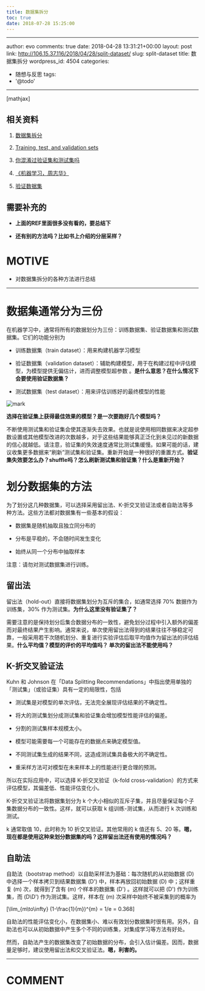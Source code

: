 ```yaml
---
title: 数据集拆分
toc: true
date: 2018-07-28 15:25:00
---
```

---
author: evo
comments: true
date: 2018-04-28 13:31:21+00:00
layout: post
link: http://106.15.37.116/2018/04/28/split-dataset/
slug: split-dataset
title: 数据集拆分
wordpress_id: 4504
categories:
- 随想与反思
tags:
- '@todo'
---

<!-- more -->

[mathjax]


## 相关资料






  1. [数据集拆分](https://feisky.xyz/machine-learning/basic/datasets.html)


  2. [Training, test, and validation sets](https://en.wikipedia.org/wiki/Training,_test,_and_validation_sets)


  3. [你混淆过验证集和测试集吗](https://www.jiqizhixin.com/articles/2017-07-24-8)


  4. [《机器学习，周志华》](https://cs.nju.edu.cn/zhouzh/zhouzh.files/publication/MLbook2016.htm)


  5. [验证数据集](https://developers.google.com/machine-learning/crash-course/validation/video-lecture)




## 需要补充的






  * **上面的REF里面很多没有看的，要总结下**


  * **还有别的方法吗？比如书上介绍的分层采样？**




# MOTIVE






  * 对数据集拆分的各种方法进行总结





* * *





# 数据集通常分为三份


在机器学习中，通常将所有的数据划分为三份：训练数据集、验证数据集和测试数据集。它们的功能分别为




  * 训练数据集（train dataset）：用来构建机器学习模型


  * 验证数据集（validation dataset）：辅助构建模型，用于在构建过程中评估模型，为模型提供无偏估计，进而调整模型超参数 。**是什么意思？在什么情况下会要使用验证数据集？**


  * 测试数据集（test dataset）：用来评估训练好的最终模型的性能


![mark](http://images.iterate.site/blog/image/180728/dcI5B4J3Km.png?imageslim)

**选择在验证集上获得最佳效果的模型？是一次要跑好几个模型吗？**

不断使用测试集和验证集会使其逐渐失去效果。也就是说使用相同数据来决定超参数设置或其他模型改进的次数越多，对于这些结果能够真正泛化到未见过的新数据的信心就越低。请注意，验证集的失效速度通常比测试集缓慢。如果可能的话，建议收集更多数据来“刷新”测试集和验证集。重新开始是一种很好的重置方式。**验证集失效要怎么办？shuffle吗？怎么刷新测试集和验证集？什么是重新开始？**




# 划分数据集的方法


为了划分这几种数据集，可以选择采用留出法、K-折交叉验证法或者自助法等多种方法。这些方法都对数据集有一些基本的假设：




  * 数据集是随机抽取且独立同分布的


  * 分布是平稳的，不会随时间发生变化


  * 始终从同一个分布中抽取样本


注意：请勿对测试数据集进行训练。


## 留出法


留出法（hold-out）直接将数据集划分为互斥的集合，如通常选择 70% 数据作为训练集，30% 作为测试集。**为什么这里没有验证集了？**

需要注意的是保持划分后集合数据分布的一致性，避免划分过程中引入额外的偏差而对最终结果产生影响。通常来说，单次使用留出法得到的结果往往不够稳定可靠，一般采用若干次随机划分、重复进行实验评估后取平均值作为留出法的评估结果。**什么平均值？模型的评价的平均值吗？ 单次的留出法不能使用吗？**


## K-折交叉验证法


Kuhn 和 Johnson 在「Data Splitting Recommendations」中指出使用单独的「测试集」（或验证集）具有一定的局限性，包括




  * 测试集是对模型的单次评估，无法完全展现评估结果的不确定性。


  * 将大的测试集划分成测试集和验证集会增加模型性能评估的偏差。


  * 分割的测试集样本规模太小。


  * 模型可能需要每一个可能存在的数据点来确定模型值。


  * 不同测试集生成的结果不同，这造成测试集具备极大的不确定性。


  * 重采样方法可对模型在未来样本上的性能进行更合理的预测。


所以在实际应用中，可以选择 K-折交叉验证（k-fold cross-validation）的方式来评估模型，其偏差低、性能评估变化小。

K-折交叉验证法将数据集划分为 k 个大小相似的互斥子集，并且尽量保证每个子集数据分布的一致性。这样，就可以获取 k 组训练-测试集，从而进行 k 次训练和测试。

k 通常取值 10，此时称为 10 折交叉验证。其他常用的 k 值还有 5、20 等。**嗯，现在都是使用这种来划分数据集的吗？这样留出法还有使用的情况吗？**


## 自助法


自助法（bootstrap method）以自助采样法为基础：每次随机的从初始数据 \(D\) 中选择一个样本拷贝到结果数据集 \(D'\) 中，样本再放回初始数据 \(D\) 中；这样重复 \(m\) 次，就得到了含有 \(m\) 个样本的数据集 \(D'\) 。这样就可以把 \(D'\) 作为训练集，而 \(D\\D'\) 作为测试集。这样，样本在 \(m\) 次采样中始终不被采集到的概率为

\[\lim_{m\to\infty} (1-\frac{1}{m})^{m} = 1/e = 0.368\]

自助法的性能评估变化小，在数据集小、难以有效划分数据集时很有用。另外，自助法也可以从初始数据中产生多个不同的训练集，对集成学习等方法有好处。

然而，自助法产生的数据集改变了初始数据的分布，会引入估计偏差。因而，数据量足够时，建议使用留出法和交叉验证法。**嗯，利害的。**







* * *





# COMMENT
